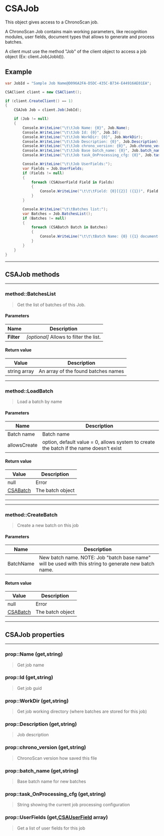 # CSAJob

This object gives access to a ChronoScan job.

A ChronoScan Job contains main working parameters, like recognition modules, user fields, document types 
that allows to generate and process batches.

A client must use the method "Job" of the client object to access a job object (Ex: client.Job(JobId)).

## Example
```cs
var JobId = "Sample Job Name@D096A2FA-D5DC-435C-B734-E44916AE01EA";

CSAClient client = new CSAClient();

if (client.CreateClient() == 1)
{
	CSAJob Job = client.Job(JobId);

	if (Job != null)
	{
		Console.WriteLine("\t\tJob Name: {0}", Job.Name);
		Console.WriteLine("\t\tJob Id: {0}", Job.Id);
		Console.WriteLine("\t\tJob WorkDir: {0}", Job.WorkDir);
		Console.WriteLine("\t\tJob Description: {0}", Job.Description);
		Console.WriteLine("\t\tJob chrono_version: {0}", Job.chrono_version);
		Console.WriteLine("\t\tJob Base batch_name: {0}", Job.batch_name);
		Console.WriteLine("\t\tJob task_OnProcessing_cfg: {0}", Job.task_OnProcessing_cfg);

		Console.WriteLine("\t\tJob UserFields:");
		var Fields = Job.UserFields;
		if (Fields != null)
		{
			foreach (CSAUserField Field in Fields)
			{
				Console.WriteLine("\t\t\tField: {0}[{2}] ({1})", Field.Name, Field.DisplayName,Field.TypeName);
			}
		}

		Console.WriteLine("\t\tBatches list:");
		var Batches = Job.BatchesList();
		if (Batches != null)
		{
			foreach (CSABatch Batch in Batches)
			{
				Console.WriteLine("\t\t\tBatch Name: {0} ({1} document(s))", Batch.Name, Batch.DocumentsCount);
			}
		}
	}
}
```
---
## CSAJob methods
---
### method::BatchesList
>Get the list of batches of this Job.
#### Parameters
| Name				| Description		|
|-------------------|-------------------|
|**Filter**	|*[optional]* Allows to filter the list.	|
#### Return value
| Value				| Description		|
|-------------------|-------------------|
|string array|An array of the found batches names|
---
### method::LoadBatch
>Load a batch by name
#### Parameters
| Name				| Description		|
|-------------------|-------------------|
|Batch name			|Batch name|
|allowsCreate		|option, default value = 0, allows system to create the batch if the name doesn't exist|
#### Return value
| Value				| Description		|
|-------------------|-------------------|
|null|Error|
|[CSABatch](./objects/CSABatch)|The batch object|
---
---
### method::CreateBatch
>Create a new batch on this job
#### Parameters
| Name				| Description		|
|-------------------|-------------------|
|BatchName			|New batch name. NOTE: Job "batch base name" will be used with this string to generate new batch name.|
#### Return value
| Value				| Description		|
|-------------------|-------------------|
|null|Error|
|[CSABatch](./objects/CSABatch)|The batch object|
---
## CSAJob properties
---
### prop::Name (get,string)
>Get job name
### prop::Id (get,string)
>Get job guid
### prop::WorkDir (get,string)
>Get job working directory (where batches are stored for this job)
### prop::Description (get,string)
>Job description
### prop::chrono_version (get,string)
>ChronoScan version how saved this file
### prop::batch_name (get,string)
>Base batch name for new batches
### prop::task_OnProcessing_cfg (get,string)
>String showing the current job processing configuration
### prop::UserFields (get,[CSAUserField](./objects/CSAUserField) array)
>Get a list of user fields for this job
